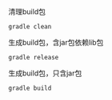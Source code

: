 
清理build包
```
gradle clean
```


生成build包，含jar包依赖lib包
```
gradle release
```


生成build包，只含jar包
```
gradle build
```
